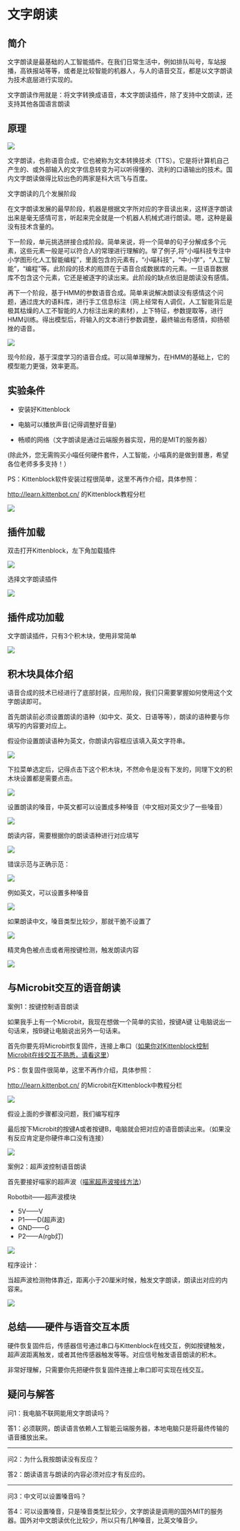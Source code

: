 # 文字朗读

## 简介

文字朗读是最基础的人工智能插件。在我们日常生活中，例如排队叫号，车站报播，高铁报站等等，或者是比较智能的机器人，与人的语音交互，都是以文字朗读为技术底层进行实现的。

文字朗读作用就是：将文字转换成语音，本文字朗读插件，除了支持中文朗读，还支持其他各国语言朗读

## 原理

![](./images/c01_13.png)

文字朗读，也称语音合成，它也被称为文本转换技术（TTS）。它是将计算机自己产生的、或外部输入的文字信息转变为可以听得懂的、流利的口语输出的技术。国内文字朗读做得比较出色的两家是科大讯飞与百度。

文字朗读的几个发展阶段

在文字朗读发展的最早阶段，机器是根据文字所对应的字音读出来，这样逐字朗读出来是毫无感情可言，听起来完全就是一个机器人机械式进行朗读。嗯，这种是最没有技术含量的。

下一阶段，单元挑选拼接合成阶段。简单来说，将一个简单的句子分解成多个元素，这些元素一般是可以符合人的常理进行理解的。举了例子,将“小喵科技专注中小学图形化人工智能编程”，里面包含的元素有，“小喵科技”，“中小学”，“人工智能”，“编程”等。此阶段的技术的瓶颈在于语音合成数据库的元素。一旦语音数据库不包含这个元素，它还是被逐字的读出来。此阶段的缺点依旧是朗读没有感情。

再下一个阶段，基于HMM的参数语音合成。简单来说解决朗读没有感情这个问题，通过庞大的语料库，进行手工信息标注（网上经常有人调侃，人工智能背后是极其枯燥的人工不智能的人力标注出来的素材），上下特征，参数提取等，进行HMM训练。得出模型后，将输入的文本进行参数调整，最终输出有感情，抑扬顿挫的语音。

![](./images/c01_15.png)

现今阶段，基于深度学习的语音合成。可以简单理解为，在HMM的基础上，它的模型能力更强，效率更高。


## 实验条件

- 安装好Kittenblock

- 电脑可以播放声音(记得调整好音量)

- 畅顺的网络（文字朗读是通过云端服务器实现，用的是MIT的服务器）


(除此外，您无需购买小喵任何硬件套件，人工智能，小喵真的是做到普惠，希望各位老师多多支持！）

PS：Kittenblock软件安装过程很简单，这里不再作介绍，具体参照：

http://learn.kittenbot.cn/ 的Kittenblock教程分栏

![](./images/c01_16.png)


## 插件加载

双击打开Kittenblock，左下角加载插件

![](./images/c01_01.png)

选择文字朗读插件

![](./images/c01_02.png)

## 插件成功加载

文字朗读插件，只有3个积木块，使用非常简单

![](./images/c01_03.png)

## 积木块具体介绍

语音合成的技术已经进行了底部封装，应用阶段，我们只需要掌握如何使用这个文字朗读即可。

首先朗读前必须设置朗读的语种（如中文、英文、日语等等），朗读的语种要与你填写的内容要对应上。

假设你设置朗读语种为英文，你朗读内容框应该填入英文字符串。

![](./images/c01_04.png)

下拉菜单选定后，记得点击下这个积木块，不然命令是没有下发的，同理下文的积木块设置都是需要点击。

![](./images/c01_17.png)

设置朗读的嗓音，中英文都可以设置成多种嗓音（中文相对英文少了一些嗓音）

![](./images/c01_05.png)

朗读内容，需要根据你的朗读语种进行对应填写

![](./images/c01_06.png)

错误示范与正确示范：

![](./images/c01_10.png)

例如英文，可以设置多种嗓音

![](./images/c01_07.png)

如果朗读中文，嗓音类型比较少，那就干脆不设置了

![](./images/c01_08.png)

精灵角色被点击或者用按键检测，触发朗读内容

![](./images/c01_09.png)

## 与Microbit交互的语音朗读

案例1：按键控制语音朗读

如果我手上有一个Microbit，我现在想做一个简单的实验，按键A键 让电脑说出一句话来，按B键让电脑说出另外一句话来。

首先你要先将Microbit恢复固件，连接上串口（[如果你对Kittenblock控制Microbit在线交互不熟悉，请看这里](http://learn.kittenbot.cn/zh_CN/latest/microbit/microbit_kittenblock/03microbit%E4%BD%BF%E7%94%A8%E5%9C%A8%E7%BA%BF%E8%B0%83%E8%AF%95%E6%A8%A1%E5%BC%8F.html)）

PS：恢复固件很简单，这里不再作介绍，具体参照：

http://learn.kittenbot.cn/ 的Microbit在Kittenblock中教程分栏

![](./images/c01_18.png)


假设上面的步骤都没问题，我们编写程序

最后按下Microbit的按键A或者按键B，电脑就会把对应的语音朗读出来。（如果没有反应肯定是你硬件串口没有连接）

![](./images/c01_11.png)

案例2：超声波控制语音朗读

首先要接好喵家的超声波（[喵家超声波接线方法](http://learn.kittenbot.cn/zh_CN/latest/electronics/%E7%8C%AB%E5%A4%B4%E8%B6%85%E5%A3%B0%E6%B3%A2.html)）

Robotbit——超声波模块

- 5V——V
- P1——D(超声波)
- GND——G
- P2——A(rgb灯)

![](./images/c01_19.png)

程序设计：

当超声波检测物体靠近，距离小于20厘米时候，触发文字朗读，朗读出对应的内容来。

![](./images/c01_12.png)

## 总结——硬件与语音交互本质

硬件恢复固件后，传感器信号通过串口与Kittenblock在线交互，例如按键触发，超声波距离触发，或者其他传感器触发等等。对应信号触发语音朗读的积木。

非常好理解，只需要你先把硬件恢复固件连接上串口即可实现在线交互。

## 疑问与解答

问1：我电脑不联网能用文字朗读吗？

答1：必须联网，朗读语言依赖人工智能云端服务器，本地电脑只是将最终传输的语音播放出来。

----------
问2：为什么我按朗读没有反应？

答2：朗读语言与朗读的内容必须对应才有反应的。

----------
问3：中文可以设置嗓音吗？

答4：可以设置嗓音，只是嗓音类型比较少，文字朗读是调用的国外MIT的服务器。国外对中文朗读优化比较少，所以只有几种嗓音，比英文嗓音少。
